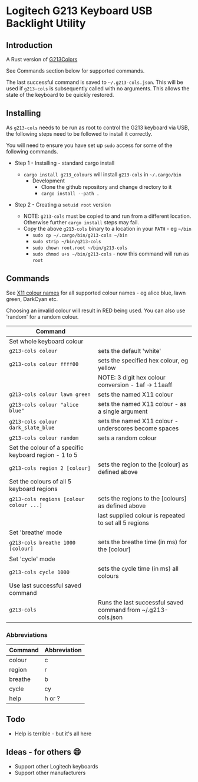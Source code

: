 # Logitech G213 Keyboard USB Backlight Utility

## Introduction

A Rust version of [G213Colors](https://github.com/SebiTimeWaster/G213Colors)

See Commands section below for supported commands.

The last successful command is saved to `~/.g213-cols.json`. This will be used if `g213-cols` is subsequently called with no arguments. This allows the state of the keyboard to be quickly restored.

## Installing

As `g213-cols` needs to be run as root to control the G213 keyboard via USB, the following steps need to be followed to install it correctly.

You will need to ensure you have set up `sudo` access for some of the following commands.

- Step 1 - Installing - standard cargo install
  - `cargo install g213_colours` will install `g213-cols` in `~/.cargo/bin`
    - Development
      - Clone the github repository and change directory to it
      - `cargo install --path .`

- Step 2 - Creating a `setuid root` version
  - NOTE: `g213-cols` must be copied to and run from a different location. Otherwise further `cargo install` steps may fail.
  - Copy the above `g213-cols` binary to a location in your `PATH` - eg `~/bin`
    - `sudo cp ~/.cargo/bin/g213-cols ~/bin`
    - `sudo strip ~/bin/g213-cols`
    - `sudo chown root.root ~/bin/g213-cols`
    - `sudo chmod u+s ~/bin/g213-cols` - now this command will run as `root`

## Commands

See [X11 colour names](https://en.wikipedia.org/wiki/X11_color_names) for all supported colour names - eg alice blue, lawn green, DarkCyan etc.

Choosing an invalid colour will result in RED being used. You can also use 'random' for a random colour.

| Command                                               |                                                               |
| ----------------------------------------------------- | ------------------------------------------------------------- |
| Set whole keyboard colour                             |                                                               |
| `g213-cols colour`                                    | sets the default 'white'                                      |
| `g213-cols colour ffff00`                             | sets the specified hex colour, eg yellow                      |
|                                                       | NOTE: 3 digit hex colour conversion - 1af -> 11aaff           |
| `g213-cols colour lawn green`                         | sets the named X11 colour                                     |
| `g213-cols colour "alice blue"`                       | sets the named X11 colour - as a single argument              |
| `g213-cols colour dark_slate_blue`                    | sets the named X11 colour - underscores become spaces         |
| `g213-cols colour random`                             | sets a random colour                                          |
| Set the colour of a specific keyboard region - 1 to 5 |                                                               |
| `g213-cols region 2 [colour]`                         | sets the region to the [colour] as defined above              |
| Set the colours of all 5 keyboard regions             |                                                               |
| `g213-cols regions [colour colour ...]`               | sets the regions to the [colours] as defined above            |
|                                                       | last supplied colour is repeated to set all 5 regions         |
| Set 'breathe' mode                                    |                                                               |
| `g213-cols breathe 1000 [colour]`                     | sets the breathe time (in ms) for the [colour]                |
| Set 'cycle' mode                                      |                                                               |
| `g213-cols cycle 1000`                                | sets the cycle time (in ms) all colours                       |
| Use last successful saved command                     |                                                               |
| `g213-cols`                                           | Runs the last successful saved command from ~/.g213-cols.json |

### Abbreviations

| Command | Abbreviation |
| ------- | ------------ |
| colour  | c            |
| region  | r            |
| breathe | b            |
| cycle   | cy           |
| help    | h or ?       |

## Todo

- Help is terrible - but it's all here

## Ideas - for others 😄

- Support other Logitech keyboards
- Support other manufacturers
